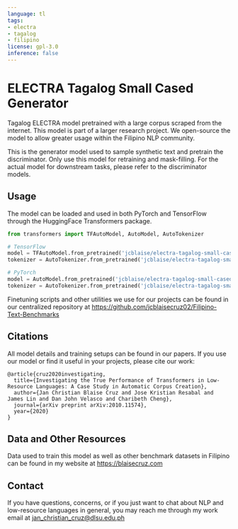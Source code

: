 ```yaml
---
language: tl
tags:
- electra
- tagalog
- filipino
license: gpl-3.0
inference: false
---
```


# ELECTRA Tagalog Small Cased Generator
Tagalog ELECTRA model pretrained with a large corpus scraped from the internet. This model is part of a larger research project. We open-source the model to allow greater usage within the Filipino NLP community.

This is the generator model used to sample synthetic text and pretrain the discriminator. Only use this model for retraining and mask-filling. For the actual model for downstream tasks, please refer to the discriminator models.

## Usage
The model can be loaded and used in both PyTorch and TensorFlow through the HuggingFace Transformers package.

```python
from transformers import TFAutoModel, AutoModel, AutoTokenizer

# TensorFlow
model = TFAutoModel.from_pretrained('jcblaise/electra-tagalog-small-cased-generator', from_pt=True)
tokenizer = AutoTokenizer.from_pretrained('jcblaise/electra-tagalog-small-cased-generator', do_lower_case=False)

# PyTorch
model = AutoModel.from_pretrained('jcblaise/electra-tagalog-small-cased-generator')
tokenizer = AutoTokenizer.from_pretrained('jcblaise/electra-tagalog-small-cased-generator', do_lower_case=False)
```
Finetuning scripts and other utilities we use for our projects can be found in our centralized repository at https://github.com/jcblaisecruz02/Filipino-Text-Benchmarks

## Citations
All model details and training setups can be found in our papers. If you use our model or find it useful in your projects, please cite our work:

```
@article{cruz2020investigating,
  title={Investigating the True Performance of Transformers in Low-Resource Languages: A Case Study in Automatic Corpus Creation},
  author={Jan Christian Blaise Cruz and Jose Kristian Resabal and James Lin and Dan John Velasco and Charibeth Cheng},
  journal={arXiv preprint arXiv:2010.11574},
  year={2020}
}
```

## Data and Other Resources
Data used to train this model as well as other benchmark datasets in Filipino can be found in my website at https://blaisecruz.com

## Contact
If you have questions, concerns, or if you just want to chat about NLP and low-resource languages in general, you may reach me through my work email at jan_christian_cruz@dlsu.edu.ph
